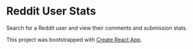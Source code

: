 # Reddit User Stats

Search for a Reddit user and view their comments and submission stats.

This project was bootstrapped with [Create React App](https://github.com/facebookincubator/create-react-app).
